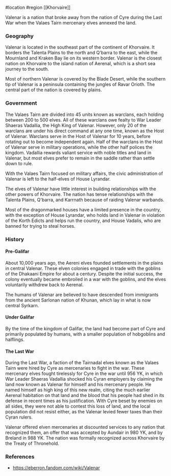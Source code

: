  #location #region [[Khorvaire]]

Valenar is a nation that broke away from the nation of Cyre during the Last War when the Valaes Tairn mercenary elves annexed the land.

### Geography

Valenar is located in the southeast part of the continent of Khorvaire. It borders the Talenta Plains to the north and Q'barra to the east, while the Mournland and Kraken Bay lie on its western border. Valenar is the closest nation on Khorvaire to the island nation of Aerenal, which is a short sea journey to the south.

Most of northern Valenar is covered by the Blade Desert, while the southern tip of Valenar is a peninsula containing the jungles of Ravar Orioth. The central part of the nation is covered by plains.

### Government

The Valaes Tairn are divided into 45 units known as warclans, each holding between 200 to 500 elves. All of these warclans owe fealty to War Leader Shaeras Vadallia, the High King of Valenar. However, only 20 of the warclans are under his direct command at any one time, known as the Host of Valenar. Warclans serve in the Host of Valenar for 10 years, before rotating out to become independent again. Half of the warclans in the Host of Valenar serve in military operations, while the other half polices the kingdom. Vadallia rewards valiant service with noble titles and land in Valenar, but most elves prefer to remain in the saddle rather than settle down to rule.

With the Valaes Tairn focused on military affairs, the civic administration of Valenar is left to the half-elves of House Lyrandar.

The elves of Valenar have little interest in building relationships with the other powers of Khorvaire. The nation has tense relationships with the Talenta Plains, Q'barra, and Karrnath because of raiding Valenar warbands.

Most of the dragonmarked houses have a limited presence in the country, with the exception of House Lyrandar, who holds land in Valenar in violation of the Korth Edicts and helps run the country, and House Vadalis, who are banned for trying to steal horses.

### History

#### Pre-Galifar
About 10,000 years ago, the Aereni elves founded settlements in the plains in central Valenar. These elven colonies engaged in trade with the goblins of the Dhakaani Empire for about a century. Despite the initial success, the colony eventually became embroiled in a war with the goblins, and the elves voluntarily withdrew back to Aerenal.

The humans of Valenar are believed to have descended from immigrants from the ancient Sarlonan nation of Khunan, which lay in what is now central Syrkarn.

#### Under Galifar
By the time of the kingdom of Galifar, the land had become part of Cyre and primarily populated by humans, with a smaller population of hobgoblins and halflings.

#### The Last War
During the Last War, a faction of the Tairnadal elves known as the Valaes Tairn were hired by Cyre as mercenaries to fight in the war. These mercenary elves fought tirelessly for Cyre in the war until 956 YK, in which War Leader Shaeras Vadallia shocked his Cyran employers by claiming the land now known as Valenar for himself and his mercenary people. He named himself as high king of this new realm, citing the much earlier Aerenal habitation on that land and the blood that his people had shed in its defense in recent times as his justification. With Cyre beset by enemies on all sides, they were not able to contest this loss of land, and the local population did not resist either, as the Valenar levied fewer taxes than their Cyran rulers.

Valenar offered elven mercenaries at discounted services to any nation that recognized them, an offer that was accepted by Aundair in 980 YK, and by Breland in 988 YK. The nation was formally recognized across Khorvaire by the Treaty of Thronehold.

### References

* https://eberron.fandom.com/wiki/Valenar
